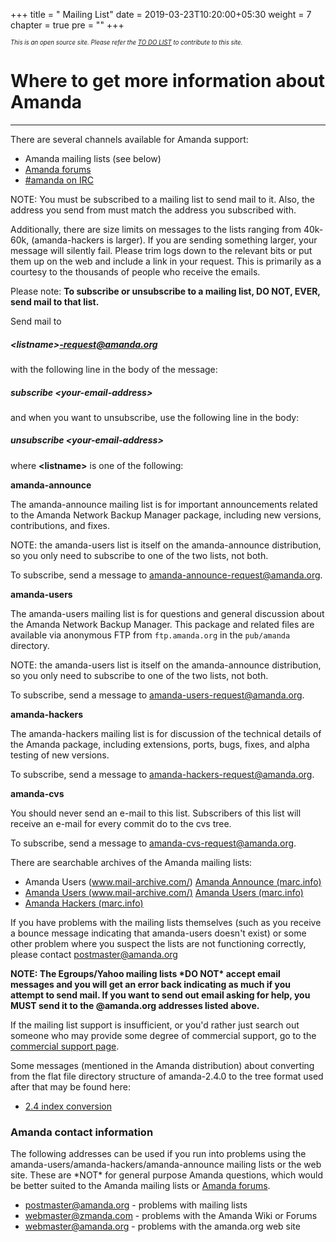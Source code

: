 +++
title = "     Mailing List"
date = 2019-03-23T10:20:00+05:30
weight = 7
chapter = true
pre = "<i class='far fa-envelope'></i>"
+++

*<sub><sub>This is an open source site. Please refer the [TO DO LIST](./about/_do) to contribute to this site.</sub></sub>*

# Where to get more information about Amanda
---
There are several channels available for Amanda support:

-   Amanda mailing lists (see below)
-   [Amanda forums](http://forums.zmanda.com)
-   [#amanda on IRC](../irc)

NOTE: You must be subscribed to a mailing list to send mail to it. Also,
the address you send from must match the address you subscribed with.

Additionally, there are size limits on messages to the lists ranging
from 40k-60k, (amanda-hackers is larger). If you are sending something
larger, your message will silently fail. Please trim logs down to the
relevant bits or put them up on the web and include a link in your
request. This is primarily as a courtesy to the thousands of people who
receive the emails.

Please note: **To subscribe or unsubscribe to a mailing list, DO NOT,
EVER, send mail to that list.**

Send mail to

##### \<listname\>-request@amanda.org

with the following line in the body of the message:

##### subscribe \<your-email-address\>

and when you want to unsubscribe, use the following line in the body:

##### unsubscribe \<your-email-address\>

where **\<listname\>** is one of the following:

**amanda-announce**

The amanda-announce mailing list is for important announcements related
to the Amanda Network Backup Manager package, including new versions,
contributions, and fixes.

NOTE: the amanda-users list is itself on the amanda-announce
distribution, so you only need to subscribe to one of the two lists, not
both.

To subscribe, send a message to
[amanda-announce-request@amanda.org](mailto:<amanda-announce-request@amanda.org>).

**amanda-users**

The amanda-users mailing list is for questions and general discussion
about the Amanda Network Backup Manager. This package and related files
are available via anonymous FTP from `ftp.amanda.org` in the
`pub/amanda` directory.

NOTE: the amanda-users list is itself on the amanda-announce
distribution, so you only need to subscribe to one of the two lists, not
both.

To subscribe, send a message to
[amanda-users-request@amanda.org](mailto:<amanda-users-request@amanda.org>).

**amanda-hackers**

The amanda-hackers mailing list is for discussion of the technical
details of the Amanda package, including extensions, ports, bugs, fixes,
and alpha testing of new versions.

To subscribe, send a message to
[amanda-hackers-request@amanda.org](mailto:<amanda-hackers-request@amanda.org>).

**amanda-cvs**

You should never send an e-mail to this list. Subscribers of this list
will receive an e-mail for every commit do to the cvs tree.

To subscribe, send a message to
[amanda-cvs-request@amanda.org](mailto:<amanda-cvs-request@amanda.org>).

There are searchable archives of the Amanda mailing lists:

-   Amanda Users (www.mail-archive.com/) [Amanda Announce
    (marc.info)](http://marc.info/?l=amanda-announce)
-   [Amanda Users
    (www.mail-archive.com/)](https://www.mail-archive.com/amanda-users@amanda.org)
    [Amanda Users (marc.info)](http://marc.info/?l=amanda-users)
-   [Amanda Hackers (marc.info)](http://marc.info/?l=amanda-hackers)

If you have problems with the mailing lists themselves (such as you
receive a bounce message indicating that amanda-users doesn't exist) or
some other problem where you suspect the lists are not functioning
correctly, please contact
[postmaster@amanda.org](mailto:postmaster@amanda.org)

**NOTE: The Egroups/Yahoo mailing lists \*DO NOT\* accept email messages
and you will get an error back indicating as much if you attempt to send
mail. If you want to send out email asking for help, you MUST send it to
the @amanda.org addresses listed above.**

If the mailing list support is insufficient, or you'd rather just search
out someone who may provide some degree of commercial support, go to the
[commercial support page](../support/commercial_support).

Some messages (mentioned in the Amanda distribution) about converting
from the flat file directory structure of amanda-2.4.0 to the tree
format used after that may be found here:

-   [2.4 index conversion](240index)

### Amanda contact information

The following addresses can be used if you run into problems using the
amanda-users/amanda-hackers/amanda-announce mailing lists or the web
site. These are \*NOT\* for general purpose Amanda questions, which
would be better suited to the Amanda mailing lists or [Amanda
forums](http://forums.zmanda.com/).

-   [postmaster@amanda.org](mailto:postmaster@amanda.org) - problems
    with mailing lists
-   [webmaster@zmanda.com](mailto:webmaster@zmanda.com) - problems with
    the Amanda Wiki or Forums
-   [webmaster@amanda.org](mailto:webmaster@amanda.org) - problems with
    the amanda.org web site

